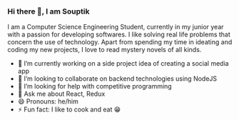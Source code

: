 ### Hi there 👋, I am Souptik

I am a Computer Science Engineering Student, currently in my junior year with a passion for developing softwares. I like solving real life problems that concern the use of technology. Apart from spending my time in ideating and coding my new projects, I love to read mystery novels of all kinds.


- 🔭 I’m currently working on a side project idea of creating a social media app
- 👯 I’m looking to collaborate on backend technologies using NodeJS
- 🤔 I’m looking for help with competitive programming
- 💬 Ask me about React, Redux
- 😄 Pronouns: he/him
- ⚡ Fun fact: I like to cook and eat 😁
